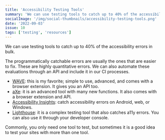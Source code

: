 ```yaml
---
title: 'Accessibility Testing Tools'
summary: 'We can use testing tools to catch up to 40% of the accessibility errors in bulk.'
socialImage: '/img/social-thumbnails/accessibility-testing-tools.png'
date: '2022-09-03'
issue: 10
tags: ['testing', 'resources']
---
```


We can use testing tools to catch up to 40% of the accessibility errors in bulk.

The programmatically catchable errors are usually the ones that are easier to fix. These are highly quantitative errors. We can also automate these evaluations through an API and include it in our CI processes.

- [WAVE](https://wave.webaim.org/): this is my favorite; simple to use, advanced, and comes with a browser extension. It gives you an API too.
- [aXe](https://www.deque.com/axe/): it is an advanced tool with many new functions. It also comes with a browser extension and API.
- [Accessibility Insights](https://accessibilityinsights.io/): catch accessibility errors on Android, web, or Windows.
- [Lighthouse](https://pagespeed.web.dev/): it is a complex testing tool that also catches a11y errors. You can also use it through your developer console.

Commonly, you only need one tool to test, but sometimes it is a good idea to test your sites with more than one tool.
